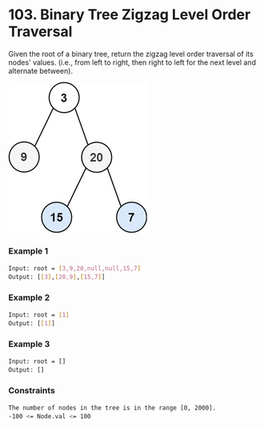 # 103. Binary Tree Zigzag Level Order Traversal

Given the root of a binary tree, return the zigzag level order traversal of its nodes' values. (i.e., from left to right, then right to left for the next level and alternate between).

[![tree1](tree1.jpg)]()
### Example 1
```sh
Input: root = [3,9,20,null,null,15,7]
Output: [[3],[20,9],[15,7]]
```

### Example 2
```sh
Input: root = [1]
Output: [[1]]
```

### Example 3
```sh
Input: root = []
Output: []
```

### Constraints
```sh
The number of nodes in the tree is in the range [0, 2000].
-100 <= Node.val <= 100
```
